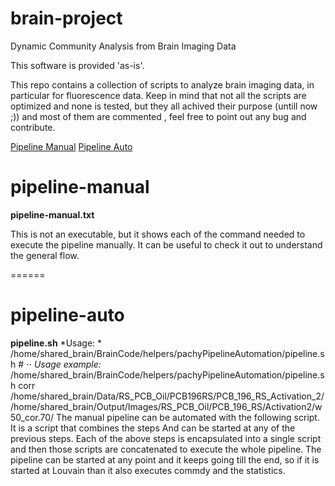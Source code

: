 # brain-project
Dynamic Community Analysis from Brain Imaging Data

This software is provided 'as-is'.

This repo contains a collection of scripts to analyze brain imaging data, in particular for fluorescence data.
Keep in mind that not all the scripts are optimized and none is tested, but they all achived their purpose (untill now ;)) and most of them are commented , feel free to point out any bug and contribute.

[Pipeline Manual](#pipeline-manual) 
[Pipeline Auto](#pipeline-auto) 

# pipeline-manual

**pipeline-manual.txt** 

This is not an executable, but it shows each of the command needed to execute the pipeline manually. It can be useful to check it out
to understand the general flow.

======

# pipeline-auto
**pipeline.sh**
*Usage: * /home/shared_brain/BrainCode/helpers/pachyPipelineAutomation/pipeline.sh # <pipeline starting point> <dataPath> <imagePath> <threshold> <window> <commdyCost>⋅⋅
*Usage example:* /home/shared_brain/BrainCode/helpers/pachyPipelineAutomation/pipeline.sh corr /home/shared_brain/Data/RS_PCB_Oil/PCB196RS/PCB_196_RS_Activation_2/ /home/shared_brain/Output/Images/RS_PCB_Oil/PCB_196_RS/Activation2/w50_cor.70/
The manual pipeline can be automated with the following script.
It is a script that combines the steps And can be started at any of the previous steps. Each of the above
steps is encapsulated into a single script and then those scripts are concatenated to execute the whole pipeline.
The pipeline can be started at any point and it keeps going till the end, so if it is started at Louvain 
than it also executes commdy and the statistics.
